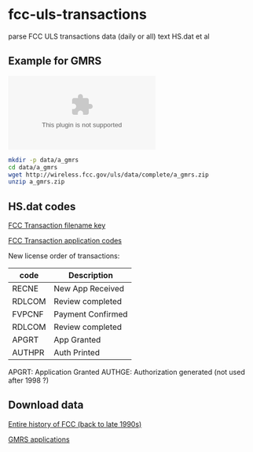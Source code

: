# fcc-uls-transactions
parse FCC ULS transactions data (daily or all) text HS.dat et al

## Example for GMRS

![GMRS histogram](https://github.com/scivision/fcc-uls-transactions/data/gmrs.eps)

```sh
mkdir -p data/a_gmrs
cd data/a_gmrs
wget http://wireless.fcc.gov/uls/data/complete/a_gmrs.zip
unzip a_gmrs.zip
```

## HS.dat codes
[FCC Transaction filename key](http://wireless.fcc.gov/uls/documentation/pa_intro24.pdf)

[FCC Transaction application codes](http://wireless.fcc.gov/uls/releases/d992205c.pdf)

New license order of transactions:

code | Description
------|-------------------
RECNE  |   New App Received
RDLCOM  |  Review completed
FVPCNF  |  Payment Confirmed
RDLCOM |   Review completed
APGRT   |  App Granted
AUTHPR   | Auth Printed


APGRT: Application Granted
AUTHGE: Authorization generated (not used after 1998 ?)


## Download data

[Entire history of FCC (back to late 1990s)](http://wireless.fcc.gov/uls/index.htm?job=transaction&page=weekly)

[GMRS applications](http://wireless.fcc.gov/uls/data/complete/a_gmrs.zip)
